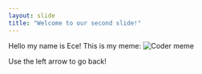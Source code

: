 ```yaml
---
layout: slide
title: "Welcome to our second slide!"
---
```

Hello my name is Ece!
This is my meme:
![Coder meme](https://i.chzbgr.com/full/9295337472/hC64240B8/first-step-in-learning-programming-learn-basic-syntax-data-types-and-variables-learn-how-to-google)

Use the left arrow to go back!
